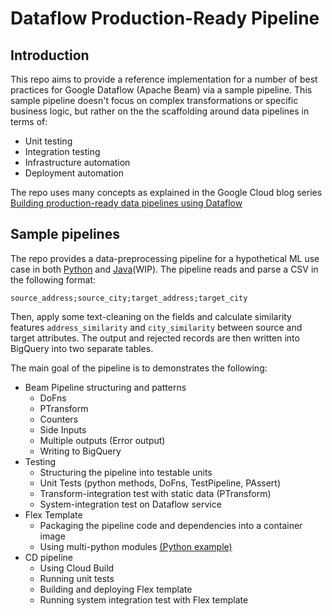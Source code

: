 # Dataflow Production-Ready Pipeline

## Introduction
This repo aims to provide a reference implementation for a number of best practices for Google Dataflow (Apache Beam) via a sample pipeline. 
This sample pipeline doesn't focus on complex transformations or specific business logic, but rather on the
the scaffolding around data pipelines in terms of: 
* Unit testing
* Integration testing
* Infrastructure automation
* Deployment automation

The repo uses many concepts as explained in the Google Cloud blog series 
[Building production-ready data pipelines using Dataflow](https://cloud.google.com/solutions/building-production-ready-data-pipelines-using-dataflow-overview)  

## Sample pipelines
The repo provides a data-preprocessing pipeline for a hypothetical ML use case in both [Python](python) and [Java](java)(WIP).
The pipeline reads and parse a CSV in the following format:
```
source_address;source_city;target_address;target_city
```
Then, apply some text-cleaning on the fields and calculate similarity features `address_similarity` and `city_similarity` between source and target attributes.
The output and rejected records are then written into BigQuery into two separate tables.

The main goal of the pipeline is to demonstrates the following:

 * Beam Pipeline structuring and patterns
    * DoFns
    * PTransform
    * Counters
    * Side Inputs
    * Multiple outputs (Error output)
    * Writing to BigQuery
* Testing
    * Structuring the pipeline into testable units
    * Unit Tests (python methods, DoFns, TestPipeline, PAssert)
    * Transform-integration test with static data (PTransform)
    * System-integration test on Dataflow service
* Flex Template
    * Packaging the pipeline code and dependencies into a container image
    * Using multi-python modules [(Python example)](python)
* CD pipeline
    * Using Cloud Build
    * Running unit tests
    * Building and deploying Flex template
    * Running system integration test with Flex template 